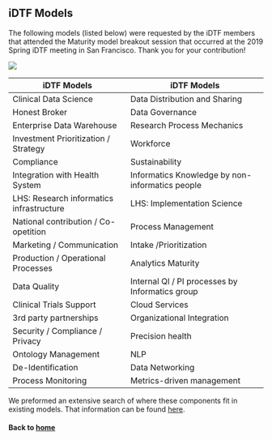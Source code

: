 ## iDTF Models

The following models (listed below) were requested by the iDTF members that attended the Maturity model breakout session that occurred at the 2019 Spring iDTF meeting in San Francisco. Thank you for your contribution!

![](./master/docs/images/iDTFModels.png)

iDTF Models |  iDTF Models
----------|--------------|
Clinical Data Science | Data Distribution and Sharing 
Honest Broker | Data Governance
Enterprise Data Warehouse | Research Process Mechanics
Investment Prioritization / Strategy | Workforce
Compliance | Sustainability
Integration with Health System | Informatics Knowledge by non-informatics people
LHS: Research informatics infrastructure | LHS: Implementation Science
National contribution / Co-opetition | Process Management
Marketing / Communication | Intake /Prioritization
Production / Operational Processes | Analytics Maturity
Data Quality | Internal QI / PI processes by Informatics group
Clinical Trials Support | Cloud Services
3rd party partnerships | Organizational Integration
Security / Compliance / Privacy | Precision health
Ontology Management | NLP
De-Identification | Data Networking
Process Monitoring | Metrics-driven management

We preformed an extensive search of where these components fit in existing models. That information can be found [here](https://docs.google.com/spreadsheets/d/1cKjlV6u9y6S-ZRgr78zLP4KbXjc0bLXrfsOIXfYSF3E/edit#gid=0). 

#### Back to [home](https://data2health.github.io/maturity-model/)
